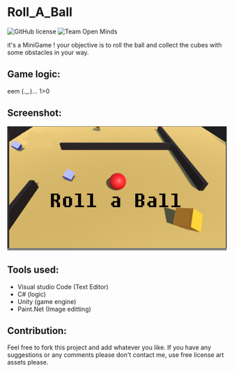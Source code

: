 # Roll_A_Ball

![GitHub license](https://img.shields.io/github/license/hero3131/Roll_A_Ball.svg)
![Team Open Minds](https://img.shields.io/badge/Members%20of-Team%20Open%20Minds-blue.svg?color=0099CC)

it's a MiniGame !
your objective is to roll the ball and collect the cubes with some obstacles in your way.

## Game logic:
eem (._.)...  1>0

## Screenshot:
<img src="screenshot\roll.PNG" /> 

## Tools used:
* Visual studio Code (Text Editor)
* C# (logic)
* Unity (game engine)
* Paint.Net (Image editting)

## Contribution:
Feel free to fork this project and add whatever you like. If you have any suggestions or any comments please don't contact me, use free license art assets please.
